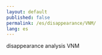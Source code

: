 ```yaml
---
layout: default
published: false
permalink: /es/disappearance/VNM/
lang: es
---
```


disappearance analysis VNM
